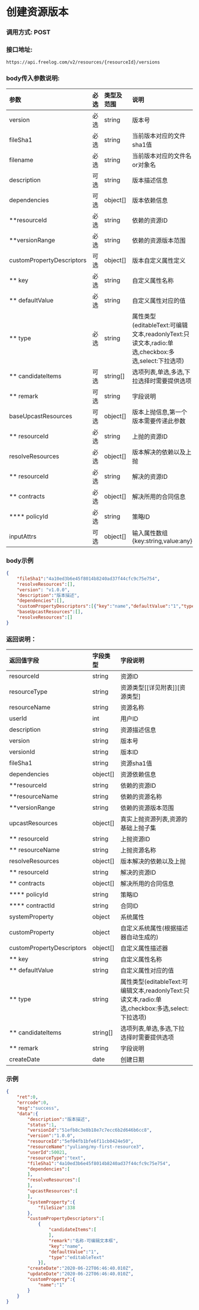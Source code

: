 # 创建资源版本

### 调用方式: POST

### 接口地址:

```
https://api.freelog.com/v2/resources/{resourceId}/versions
```

### body传入参数说明:

| 参数 | 必选 | 类型及范围 | 说明 |
| :--- | :--- | :--- | :--- |
| version | 必选 | string | 版本号 |
| fileSha1 | 必选 | string | 当前版本对应的文件sha1值 |
| filename | 必选 | string | 当前版本对应的文件名or对象名 |
| description | 可选 | string | 版本描述信息 |
| dependencies | 可选 | object[] | 版本依赖信息 |
| **resourceId | 必选 | string | 依赖的资源ID |
| **versionRange | 必选 | string | 依赖的资源版本范围 |
| customPropertyDescriptors | 可选 | object[] | 版本自定义属性定义 |
| ** key | 必选 | string | 自定义属性名称 |
| ** defaultValue | 必选 | string | 自定义属性对应的值 |
| ** type | 必选 | string | 属性类型(editableText:可编辑文本,readonlyText:只读文本,radio:单选,checkbox:多选,select:下拉选项) |
| ** candidateItems | 可选 | string[] | 选项列表,单选,多选,下拉选择时需要提供选项 |
| ** remark | 可选 | string | 字段说明 |
| baseUpcastResources | 可选 | object[] | 版本上抛信息,第一个版本需要传递此参数 |
| ** resourceId | 必选 | string | 上抛的资源ID |
| resolveResources | 必选 | object[] | 版本解决的依赖以及上抛 |
| ** resourceId | 必选 | string | 解决的资源ID |
| ** contracts | 必选 | object[] | 解决所用的合同信息 |
| **** policyId | 必选 | string | 策略ID |
| inputAttrs | 可选 | object[] | 输入属性数组 {key:string,value:any} |

### body示例

```json
{
    "fileSha1":"4a10ed3b6e45f8014b8240ad37f44cfc9c75e754",
    "resolveResources":[],
    "version": "v1.0.0",
    "description":"版本描述",
    "dependencies":[],
  	"customPropertyDescriptors":[{"key":"name","defaultValue":"1","type":"editableText","remark":"名称-可编辑文本框"}],
    "baseUpcastResources":[],
    "resolveResources":[]
}


```


### 返回说明：

| 返回值字段 | 字段类型 | 字段说明 |
| :--- | :--- | :--- |
| resourceId | string | 资源ID|
| resourceType | string | 资源类型[[详见附表]][资源类型] |
| resourceName | string | 资源名称 |
| userId | int | 用户ID |
| description | string | 资源描述信息 |
| version | string | 版本号 |
| versionId | string | 版本ID |
| fileSha1 | string | 资源sha1值 |
| dependencies | object[] | 资源依赖信息 |
| **resourceId | string | 依赖的资源ID |
| **resourceName | string | 依赖的资源名称 |
| **versionRange | string | 依赖的资源版本范围 |
| upcastResources | object[] | 真实上抛资源列表,资源的基础上抛子集 |
| ** resourceId | string | 上抛资源ID |
| ** resourceName | string | 上抛资源名称 |
| resolveResources | object[] | 版本解决的依赖以及上抛 |
| ** resourceId | string | 解决的资源ID |
| ** contracts | object[] | 解决所用的合同信息 |
| **** policyId | string | 策略ID |
| **** contractId | string | 合同ID |
| systemProperty | object | 系统属性 |
| customProperty | object | 自定义系统属性(根据描述器自动生成的) |
| customPropertyDescriptors | object[] | 自定义属性描述器 |
| ** key | string | 自定义属性名称 |
| ** defaultValue | string | 自定义属性对应的值 |
| ** type | string | 属性类型(editableText:可编辑文本,readonlyText:只读文本,radio:单选,checkbox:多选,select:下拉选项) |
| ** candidateItems | string[] | 选项列表,单选,多选,下拉选择时需要提供选项 |
| ** remark | string | 字段说明 |
| createDate | date | 创建日期 |

### 示例

```json
{
    "ret":0,
    "errcode":0,
    "msg":"success",
    "data":{
        "description":"版本描述",
        "status":1,
        "versionId":"51efb8c3e8b18e7c7ecc6b2d646b6cc8",
        "version":"1.0.0",
        "resourceId":"5ef04fb1bfe6f11cb0424e50",
        "resourceName":"yuliang/my-first-resource3",
        "userId":50021,
        "resourceType":"text",
        "fileSha1":"4a10ed3b6e45f8014b8240ad37f44cfc9c75e754",
        "dependencies":[
        ],
        "resolveResources":[
        ],
        "upcastResources":[
        ],
        "systemProperty":{
            "fileSize":338
        },
        "customPropertyDescriptors":[
            {
                "candidateItems":[
                ],
                "remark":"名称-可编辑文本框",
                "key":"name",
                "defaultValue":"1",
                "type":"editableText"
            }],
        "createDate":"2020-06-22T06:46:40.010Z",
        "updateDate":"2020-06-22T06:46:40.010Z",
        "customProperty":{
            "name":"1"
        }
    }
}

```



